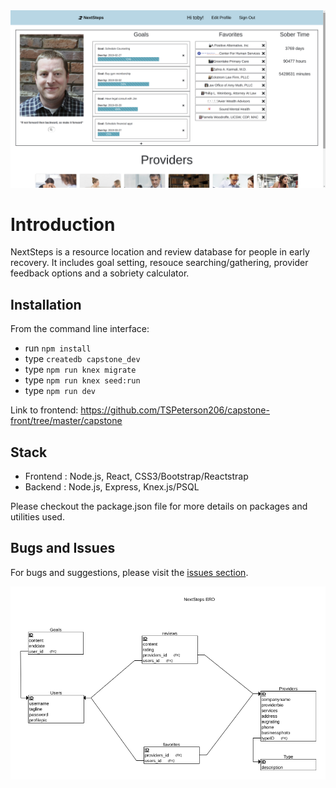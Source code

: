 <img src="https://github.com/TSPeterson206/capstone-front/blob/master/capstone/nextstepscreenshot.png">

# Introduction

NextSteps is a resource location and review database for people in early recovery. It includes goal setting, resouce searching/gathering, provider feedback options and a sobriety calculator.
## Installation

From the command line interface:
- run `npm install`
- type `createdb capstone_dev`
- type `npm run knex migrate`
- type `npm run knex seed:run`
- type `npm run dev`

Link to frontend: https://github.com/TSPeterson206/capstone-front/tree/master/capstone

## Stack

* Frontend : Node.js, React, CSS3/Bootstrap/Reactstrap
* Backend : Node.js, Express, Knex.js/PSQL

Please checkout the package.json file for more details on packages and utilities used.

## Bugs and Issues

For bugs and suggestions, please visit the [issues section](https://github.com/TSPeterson206/capstone-front/issues).

<img src="https://github.com/TSPeterson206/capstone-back/blob/master/erdplus-diagram.png">

